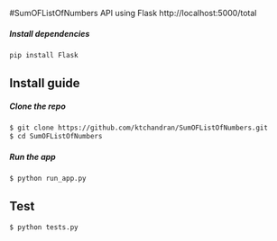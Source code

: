 
#SumOFListOfNumbers API using Flask
http://localhost:5000/total

##### Install dependencies
```bash
pip install Flask
```
## Install guide

##### Clone the repo

```bash
$ git clone https://github.com/ktchandran/SumOFListOfNumbers.git
$ cd SumOFListOfNumbers
```

##### Run the app
```bash
$ python run_app.py
```


## Test

```bash
$ python tests.py
```
